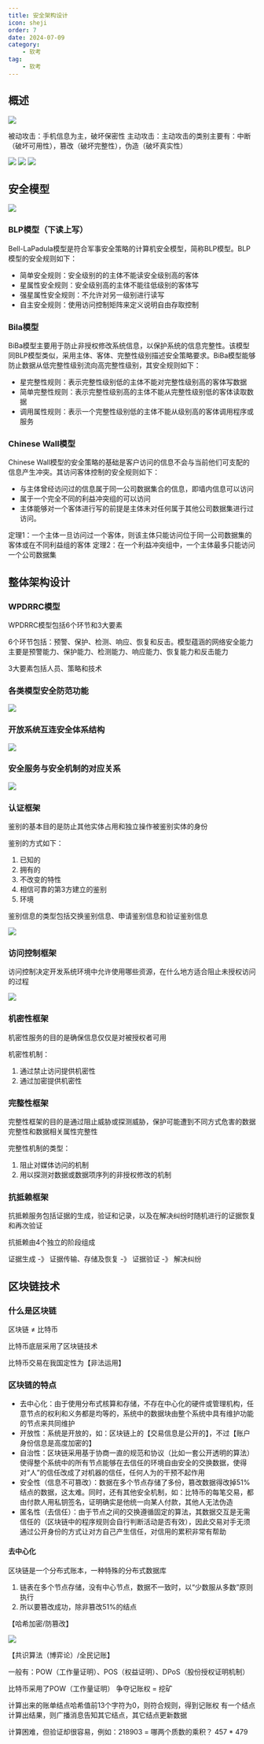 ```yaml
---
title: 安全架构设计
icon: sheji
order: 7
date: 2024-07-09
category:
    - 软考
tag:
    - 软考
---
```


## 概述

![ ](/img/softExamination/134.jpg)

被动攻击：手机信息为主，破坏保密性
主动攻击：主动攻击的类别主要有：中断（破坏可用性），篡改（破坏完整性），伪造（破坏真实性）

![ ](/img/softExamination/135.jpg)
![ ](/img/softExamination/136.jpg)
![ ](/img/softExamination/137.jpg)

## 安全模型

![ ](/img/softExamination/138.jpg)

### BLP模型（下读上写）

Bell-LaPadula模型是符合军事安全策略的计算机安全模型，简称BLP模型。BLP模型的安全规则如下：

- 简单安全规则：安全级别的的主体不能读安全级别高的客体
- 星属性安全规则：安全级别高的主体不能往低级别的客体写
- 强星属性安全规则：不允许对另一级别进行读写
- 自主安全规则：使用访问控制矩阵来定义说明自由存取控制

### Bila模型

BiBa模型主要用于防止非授权修改系统信息，以保护系统的信息完整性。该模型同BLP模型类似，采用主体、客体、完整性级别描述安全策略要求。BiBa模型能够防止数据从低完整性级别流向高完整性级别，其安全规则如下：

- 星完整性规则：表示完整性级别低的主体不能对完整性级别高的客体写数据
- 简单完整性规则：表示完整性级别高的主体不能从完整性级别低的客体读取数据
- 调用属性规则：表示一个完整性级别低的主体不能从级别高的客体调用程序或服务

### Chinese Wall模型

Chinese Wall模型的安全策略的基础是客户访问的信息不会与当前他们可支配的信息产生冲突。其访问客体控制的安全规则如下：

- 与主体曾经访问过的信息属于同一公司数据集合的信息，即墙内信息可以访问
- 属于一个完全不同的利益冲突组的可以访问
- 主体能够对一个客体进行写的前提是主体未对任何属于其他公司数据集进行过访问。

定理1：一个主体一旦访问过一个客体，则该主体只能访问位于同一公司数据集的客体或在不同利益组的客体
定理2：在一个利益冲突组中，一个主体最多只能访问一个公司数据集

## 整体架构设计

### WPDRRC模型

WPDRRC模型包括6个环节和3大要素

6个环节包括：预警、保护、检测、响应、恢复和反击。模型蕴涵的网络安全能力主要是预警能力、保护能力、检测能力、响应能力、恢复能力和反击能力

3大要素包括人员、策略和技术

### 各类模型安全防范功能

![ ](/img/softExamination/139.jpg)

### 开放系统互连安全体系结构

![ ](/img/softExamination/140.jpg)

### 安全服务与安全机制的对应关系

![ ](/img/softExamination/141.jpg)

### 认证框架

鉴别的基本目的是防止其他实体占用和独立操作被鉴别实体的身份

鉴别的方式如下：

1. 已知的
2. 拥有的
3. 不改变的特性
4. 相信可靠的第3方建立的鉴别
5. 环境

鉴别信息的类型包括交换鉴别信息、申请鉴别信息和验证鉴别信息

![ ](/img/softExamination/142.jpg)

### 访问控制框架

访问控制决定开发系统环境中允许使用哪些资源，在什么地方适合阻止未授权访问的过程

![ ](/img/softExamination/143.jpg)

### 机密性框架

机密性服务的目的是确保信息仅仅是对被授权者可用

机密性机制：

1. 通过禁止访问提供机密性
2. 通过加密提供机密性

### 完整性框架

完整性框架的目的是通过阻止威胁或探测威胁，保护可能遭到不同方式危害的数据完整性和数据相关属性完整性

完整性机制的类型：

1. 阻止对媒体访问的机制
2. 用以探测对数据或数据项序列的非授权修改的机制

### 抗抵赖框架

抗抵赖服务包括证据的生成，验证和记录，以及在解决纠纷时随机进行的证据恢复和再次验证

抗抵赖由4个独立的阶段组成

证据生成 -》 证据传输、存储及恢复 -》 证据验证 -》 解决纠纷

## 区块链技术

### 什么是区块链

区块链 ≠ 比特币

比特币底层采用了区块链技术

比特币交易在我国定性为【非法运用】

### 区块链的特点

- 去中心化：由于使用分布式核算和存储，不存在中心化的硬件或管理机构，任意节点的权利和义务都是均等的，系统中的数据块由整个系统中具有维护功能的节点来共同维护
- 开放性：系统是开放的，如：区块链上的【交易信息是公开的】，不过【账户身份信息是高度加密的】
- 自治性：区块链采用基于协商一直的规范和协议（比如一套公开透明的算法）使得整个系统中的所有节点能够在去信任的环境自由安全的交换数据，使得对“人”的信任改成了对机器的信任，任何人为的干预不起作用
- 安全性（信息不可篡改）：数据在多个节点存储了多份，篡改数据得改掉51%结点的数据，这太难。同时，还有其他安全机制，如：比特币的每笔交易，都由付款人用私钥签名，证明确实是他统一向某人付款，其他人无法伪造
- 匿名性（去信任）：由于节点之间的交换遵循固定的算法，其数据交互是无需信任的（区块链中的程序规则会自行判断活动是否有效），因此交易对手无须通过公开身份的方式让对方自己产生信任，对信用的累积非常有帮助

#### 去中心化

区块链是一个分布式账本，一种特殊的分布式数据库

1. 链表在多个节点存储，没有中心节点，数据不一致时，以“少数服从多数”原则执行
2. 所以要篡改成功，除非篡改51%的结点

【哈希加密/防篡改】

![ ](/img/softExamination/144.jpg)

【共识算法（博弈论）/全民记账】

一般有：POW（工作量证明）、POS（权益证明）、DPoS（股份授权证明机制）

比特币采用了POW（工作量证明）
争夺记账权 = 挖矿

计算出来的账单结点哈希值前13个字符为0，则符合规则，得到记账权
有一个结点计算出结果，则广播消息告知其它结点，其它结点更新数据

计算困难，但验证却很容易，例如：218903 = 哪两个质数的乘积？ 457 * 479
